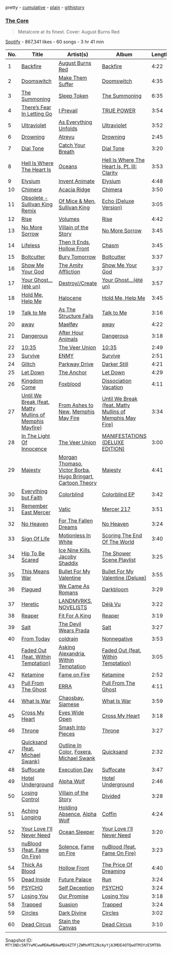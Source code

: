 pretty - [cumulative](/playlists/cumulative/37i9dQZF1DWXIcbzpLauPS.md) - [plain](/playlists/plain/37i9dQZF1DWXIcbzpLauPS) - [githistory](https://github.githistory.xyz/mackorone/spotify-playlist-archive/blob/main/playlists/plain/37i9dQZF1DWXIcbzpLauPS)

### [The Core](https://open.spotify.com/playlist/37i9dQZF1DWXIcbzpLauPS)

> Metalcore at its finest\. Cover: August Burns Red

[Spotify](https://open.spotify.com/user/spotify) - 867,341 likes - 60 songs - 3 hr 41 min

| No. | Title | Artist(s) | Album | Length |
|---|---|---|---|---|
| 1 | [Backfire](https://open.spotify.com/track/6qA3JeQaSLng3XmIFr7IC0) | [August Burns Red](https://open.spotify.com/artist/5p9CTsn5ueGU4oScNX1axu) | [Backfire](https://open.spotify.com/album/4DBR3CJvtw972fOYg93ndQ) | 4:22 |
| 2 | [Doomswitch](https://open.spotify.com/track/6pUUtKVRmODliJWTyY2pet) | [Make Them Suffer](https://open.spotify.com/artist/0FZcPgWI3BsFQl4rOAGSHT) | [Doomswitch](https://open.spotify.com/album/7J8x3vAHCvP4gKZUEdsLN4) | 4:35 |
| 3 | [The Summoning](https://open.spotify.com/track/761tGJAC4E2weJMJtNnl2B) | [Sleep Token](https://open.spotify.com/artist/2n2RSaZqBuUUukhbLlpnE6) | [The Summoning](https://open.spotify.com/album/1JEBAsb3H4rmmMtVJW7sEC) | 6:35 |
| 4 | [There’s Fear In Letting Go](https://open.spotify.com/track/2OYtcqflvzQwh3cMPmTHs4) | [I Prevail](https://open.spotify.com/artist/3Uobr6LgQpBbk6k4QGAb3V) | [TRUE POWER](https://open.spotify.com/album/6SjY4WK6VMFYEINGVOHzGa) | 3:54 |
| 5 | [Ultraviolet](https://open.spotify.com/track/0gukK40IEqCb6arYVQxMtl) | [As Everything Unfolds](https://open.spotify.com/artist/28IImD2QqPWTQ2cWgOMQNT) | [Ultraviolet](https://open.spotify.com/album/1gQRMfDzWuQ4J2BCjuvWAS) | 3:52 |
| 6 | [Drowning](https://open.spotify.com/track/4l0UQ0zDIPYaaa5FF2Kvwt) | [Atreyu](https://open.spotify.com/artist/3LkSiHbjqOHCKCqBfEZOTv) | [Drowning](https://open.spotify.com/album/6d5waVDcEQEcM6BKbkBiNx) | 2:45 |
| 7 | [Dial Tone](https://open.spotify.com/track/5tX5qGeEImk2CZYyGHrq9I) | [Catch Your Breath](https://open.spotify.com/artist/2fqPOGxG12nEERj8YG7p22) | [Dial Tone](https://open.spotify.com/album/3TshwnXhNfppmFUrlP4BZV) | 3:20 |
| 8 | [Hell Is Where The Heart Is](https://open.spotify.com/track/4jZFmBhYpwwiWjuEYmlEYq) | [Oceans](https://open.spotify.com/artist/7x3hXpGkI296eBLTbhbND0) | [Hell Is Where The Heart Is, Pt\. III: Clarity](https://open.spotify.com/album/7lt5GA2p1R951h7cg6IycG) | 3:53 |
| 9 | [Elysium](https://open.spotify.com/track/2q8Q78o1fFNmVLhQgK5GKE) | [Invent Animate](https://open.spotify.com/artist/3ALVPmg5sZexSVD2m9atEt) | [Elysium](https://open.spotify.com/album/5NIeT2mluYPgmRyFevja1E) | 4:48 |
| 10 | [Chimera](https://open.spotify.com/track/4OEF00eP9KhyF0ZshrZ8Uj) | [Acacia Ridge](https://open.spotify.com/artist/6koaWXkOOBCzZDCd9GaHsj) | [Chimera](https://open.spotify.com/album/46pZ010jfMgeXbMVRNaD2q) | 3:50 |
| 11 | [Obsolete \- Sullivan King Remix](https://open.spotify.com/track/7MUPbvNwlgqY1Sboxe9jJD) | [Of Mice & Men](https://open.spotify.com/artist/4tususHNaR68xdgLstlGBA), [Sullivan King](https://open.spotify.com/artist/1CXuuw8HJhyN80HlNzvL1e) | [Echo \(Deluxe Version\)](https://open.spotify.com/album/2Gy8PtzODbaenwA7aCI6UG) | 3:05 |
| 12 | [Rise](https://open.spotify.com/track/6gWUB6hS6SuyvaKzYAltn8) | [Volumes](https://open.spotify.com/artist/1DgmdsnwOexqTH8ohPCFAU) | [Rise](https://open.spotify.com/album/78EFhqgH0Ho0EfcWvqWi3w) | 4:42 |
| 13 | [No More Sorrow](https://open.spotify.com/track/2yInTIIIQQ1sYLJIFefzff) | [Villain of the Story](https://open.spotify.com/artist/28XopU8Uw6D6Wl7rIgCVNE) | [No More Sorrow](https://open.spotify.com/album/6h7gZv6v0tqGC6Q54v6VY1) | 3:45 |
| 14 | [Lifeless](https://open.spotify.com/track/0Bg1FB9hSXjOVIwHUD8fbu) | [Then It Ends](https://open.spotify.com/artist/5TiYxejPE7S8iWdWtjqyQQ), [Hollow Front](https://open.spotify.com/artist/50YmW8f4U5IxTIwYI9mGAe) | [Chasm](https://open.spotify.com/album/2tz2IXeMDnWwGrc2EpcjNT) | 3:45 |
| 15 | [Boltcutter](https://open.spotify.com/track/094hTvgTyLna5FsFulp3DH) | [Bury Tomorrow](https://open.spotify.com/artist/6BD4lgmnh4vy6kkCaZRDWt) | [Boltcutter](https://open.spotify.com/album/6OP2USRvGKWn7YUrwa8zur) | 3:37 |
| 16 | [Show Me Your God](https://open.spotify.com/track/0qE46rBnn5oz96RaAfnZHv) | [The Amity Affliction](https://open.spotify.com/artist/6kNKUYGn6VNGsRoXmyoDPK) | [Show Me Your God](https://open.spotify.com/album/6NNVcyPL17qA1ehI4ZgLnm) | 3:37 |
| 17 | [Your Ghost…\(été un\)](https://open.spotify.com/track/67apRpuDfI6vMtl6ZNVbFJ) | [Destroy//Create](https://open.spotify.com/artist/1U58LFQaBX4bS0GIiF0dBn) | [Your Ghost…\(été un\)](https://open.spotify.com/album/60z2i9Azhj1TRXY43VdSAE) | 3:57 |
| 18 | [Hold Me, Help Me](https://open.spotify.com/track/5PonHqoB85p240oUT9AIDj) | [Halocene](https://open.spotify.com/artist/1S4xN9nvW5vlFoRBisdxUL) | [Hold Me, Help Me](https://open.spotify.com/album/1g3ByU8bZ8KclMW1mLVwxz) | 3:45 |
| 19 | [Talk to Me](https://open.spotify.com/track/4QOuEQBmCJJJhYTkrE5Zy2) | [As The Structure Fails](https://open.spotify.com/artist/12A5ksM0yYvX6ULrJmIvQN) | [Talk to Me](https://open.spotify.com/album/78jDD0o4blFWZTpo9tHWoh) | 3:16 |
| 20 | [away](https://open.spotify.com/track/4rNn6vx1vmzJfr894A5bM7) | [Maelføy](https://open.spotify.com/artist/70Xhx9yjoKm0t3VmTYkrPp) | [away](https://open.spotify.com/album/0TWnG9BOpdFeMZAKTWFVUT) | 4:22 |
| 21 | [Dangerous](https://open.spotify.com/track/3E0kmaCVPaxw4D55Nt2cen) | [After Hour Animals](https://open.spotify.com/artist/12qp69G4vHfQcJUbjONDY1) | [Dangerous](https://open.spotify.com/album/4PpW6GVABbHkRxGHnCU0za) | 3:18 |
| 22 | [10:35](https://open.spotify.com/track/0F0lT8EmvnKUYZ1YLR6ops) | [The Veer Union](https://open.spotify.com/artist/2WQQRKpu2PMLsHSrUJmyCS) | [10:35](https://open.spotify.com/album/2N96LsbA1SO5Q6BpjIuY9O) | 2:49 |
| 23 | [Survive](https://open.spotify.com/track/10sNQBSpWrUV1jcyafuw0x) | [ENMY](https://open.spotify.com/artist/0DJJrg8eUagEWZXFgwKJfM) | [Survive](https://open.spotify.com/album/09CZXfat40xo0FMgh9bGc9) | 2:51 |
| 24 | [Glitch](https://open.spotify.com/track/1jKH10ufuA4EzUCdobVxu0) | [Parkway Drive](https://open.spotify.com/artist/159qqlGwzE04xyqpfAwRLo) | [Darker Still](https://open.spotify.com/album/36McCMdCRYn5j6iSMiqdG4) | 4:21 |
| 25 | [Let Down](https://open.spotify.com/track/2JrPhJ74FfygxtRYMXU0Fk) | [The Anchor](https://open.spotify.com/artist/2x583f2zJEjkiPd6IY4yfW) | [Let Down](https://open.spotify.com/album/52ssN73hMqj9cv16Zc0JLp) | 4:29 |
| 26 | [Kingdom Come](https://open.spotify.com/track/5fETISA0KLKcKb8pRHMgqW) | [Foxblood](https://open.spotify.com/artist/17pjImdVvIja9Es8R436NP) | [Dissociation Vacation](https://open.spotify.com/album/40dWOUbTdbTDHgaRIKc58J) | 4:11 |
| 27 | [Until We Break \(feat\. Matty Mullins of Memphis Mayfire\)](https://open.spotify.com/track/3uRuVa1eBgOjfsCegIq1lb) | [From Ashes to New](https://open.spotify.com/artist/4HrkLxQHZ5mgCtIVpiH5QX), [Memphis May Fire](https://open.spotify.com/artist/7cNNNhdJDrt3vgQjwSavNf) | [Until We Break \(feat\. Matty Mullins of Memphis May Fire\)](https://open.spotify.com/album/5RcDVFgqW9VHShesfquQER) | 3:34 |
| 28 | [In The Light Of Innocence](https://open.spotify.com/track/3lOqKMANmDGUTtTBvCPyKf) | [The Veer Union](https://open.spotify.com/artist/2WQQRKpu2PMLsHSrUJmyCS) | [MANIFESTATIONS \(DELUXE EDITION\)](https://open.spotify.com/album/6nBEVXXXly3MKAgqLz8N8W) | 3:00 |
| 29 | [Majesty](https://open.spotify.com/track/5o9LbFRtoxDRXiJdlPOXSy) | [Morgan Thomaso](https://open.spotify.com/artist/79VoWRyWV2e3rTHm1fb6N0), [Victor Borba](https://open.spotify.com/artist/2yMgp5XJfvhpTgAg7wZqRF), [Hugo Bringart](https://open.spotify.com/artist/6BZE9AyYDPkfejgH7c4DJs), [Cartoon Theory](https://open.spotify.com/artist/4UPSjbEaWn0LrLoF4f8ipX) | [Majesty](https://open.spotify.com/album/4gosCMpbomQ5OGjbnqeiUn) | 4:41 |
| 30 | [Everything but Faith](https://open.spotify.com/track/4ADgspuZLhlsiAijC9oDAR) | [Colorblind](https://open.spotify.com/artist/3kSDOw6bEMSStOjqLR2kVX) | [Colorblind EP](https://open.spotify.com/album/29M640Q87avBIyyLC1rWlT) | 3:42 |
| 31 | [Remember East Mercer](https://open.spotify.com/track/6YlXUTJWpYofpMXgfrmks8) | [Vatic](https://open.spotify.com/artist/6HXpMYkohJ9wOCdUev8qzS) | [Mercer 217](https://open.spotify.com/album/6eSyQdEzLe207n5TcOjx88) | 3:51 |
| 32 | [No Heaven](https://open.spotify.com/track/5nxZSkMS7VpbjEHaCQ39a1) | [For The Fallen Dreams](https://open.spotify.com/artist/0rsHKddRhuze38fVL0egOY) | [No Heaven](https://open.spotify.com/album/3UDy59MHq2lMzX04LeH6qa) | 3:24 |
| 33 | [Sign Of Life](https://open.spotify.com/track/73QoCfWJJWbRYmm5nCH5Y2) | [Motionless In White](https://open.spotify.com/artist/6MwPCCR936cYfM1dLsGVnl) | [Scoring The End Of The World](https://open.spotify.com/album/0DoVnWjNFYoUfq7qe36jxh) | 3:40 |
| 34 | [Hip To Be Scared](https://open.spotify.com/track/4lEbtjtLpF0YxRCFWeswAG) | [Ice Nine Kills](https://open.spotify.com/artist/52qKfVcIV4GS8A8Vay2xtt), [Jacoby Shaddix](https://open.spotify.com/artist/3a0Ol9AaugGXjf1ZQcAs1U) | [The Shower Scene Playlist](https://open.spotify.com/album/273LyHQV9St48MzqO73UkX) | 3:25 |
| 35 | [This Means War](https://open.spotify.com/track/4f1Bxzgor1HNbdm2kGl8mL) | [Bullet For My Valentine](https://open.spotify.com/artist/7iWiAD5LLKyiox2grgfmUT) | [Bullet For My Valentine \(Deluxe\)](https://open.spotify.com/album/6FqFZ1gdiCXhCPWhFbF1fF) | 3:55 |
| 36 | [Plagued](https://open.spotify.com/track/6xC8tcFBMMjJIyfPw66lDF) | [We Came As Romans](https://open.spotify.com/artist/6qO6LhD6FuXK5e2PtfAIMz) | [Darkbloom](https://open.spotify.com/album/15q7078X1sRf9ivhEnv1tm) | 3:29 |
| 37 | [Heretic](https://open.spotify.com/track/4whGYZQVkjI7r1hAyc4BFY) | [LANDMVRKS](https://open.spotify.com/artist/6G43CiunIxMwb2tQ12vNP6), [NOVELISTS](https://open.spotify.com/artist/6o8sDniHcZPM1SixvjKiYS) | [Déjà Vu](https://open.spotify.com/album/4aSQ7ZdevivIQFeSMWxPSW) | 3:22 |
| 38 | [Reaper](https://open.spotify.com/track/6I7ilpVQq4oETOdmHPL5LE) | [Fit For A King](https://open.spotify.com/artist/0OgdRTPItr9dw4XYp4JJUx) | [Reaper](https://open.spotify.com/album/6RnuLQwxEgHaHPyWjel051) | 3:19 |
| 39 | [Salt](https://open.spotify.com/track/5Ve3eqZmguw75vcY7iwwZY) | [The Devil Wears Prada](https://open.spotify.com/artist/0NbQe5CNgh4YApOCDuHSjb) | [Salt](https://open.spotify.com/album/1HqkZxWaoHVC5OPhGlHGa0) | 3:27 |
| 40 | [From Today](https://open.spotify.com/track/7qLbPd5yhm0Vne45PXPabV) | [coldrain](https://open.spotify.com/artist/4pCVGaLWxDe4d8bsjsnmUM) | [Nonnegative](https://open.spotify.com/album/2XA78l6T2geC3hfxcnOs6V) | 3:53 |
| 41 | [Faded Out \(feat\. Within Temptation\)](https://open.spotify.com/track/5l4DU5tgUtLqFSxir6y0dp) | [Asking Alexandria](https://open.spotify.com/artist/1caBfBEapzw8z2Qz9q0OaQ), [Within Temptation](https://open.spotify.com/artist/3hE8S8ohRErocpkY7uJW4a) | [Faded Out \(feat\. Within Temptation\)](https://open.spotify.com/album/0i4ilwdkroLzNxb3SD0SjW) | 3:05 |
| 42 | [Ketamine](https://open.spotify.com/track/37vKzukXbXcJiA3TMmGptj) | [Fame on Fire](https://open.spotify.com/artist/10Z7WzKMeIdNBKexi1YarP) | [Ketamine](https://open.spotify.com/album/7IJVzIr5F8Vq0Qe50PGwke) | 2:52 |
| 43 | [Pull From The Ghost](https://open.spotify.com/track/5X0o92ihmXE7KP5fcmNSFv) | [ERRA](https://open.spotify.com/artist/2UoOdQyBGyzrEfxcY77ce0) | [Pull From The Ghost](https://open.spotify.com/album/2KElNfghT2G7tHLaOCMqFe) | 4:11 |
| 44 | [What Is War](https://open.spotify.com/track/3qPDkJVT3nTadE0DowU2w5) | [Chaosbay](https://open.spotify.com/artist/7GNTvmIi6DDF2XDJKYKoUk), [Siamese](https://open.spotify.com/artist/0Hx4gv3eoiodtu6XYHF1X0) | [What Is War](https://open.spotify.com/album/2Fig0Wysa46RMtW7JyNAc9) | 3:59 |
| 45 | [Cross My Heart](https://open.spotify.com/track/2icamhwuMDLOPIGcTq3qxg) | [Eyes Wide Open](https://open.spotify.com/artist/1AYs2fxCu0pV8iKaguz4po) | [Cross My Heart](https://open.spotify.com/album/5ByL1dXjgnjKAEF6H63e5p) | 3:18 |
| 46 | [Throne](https://open.spotify.com/track/1IIHG2cRp9PBYSGLSKAdgD) | [Smash Into Pieces](https://open.spotify.com/artist/2vhrwzjf9H3icunkVFi9tq) | [Throne](https://open.spotify.com/album/66snwEHAdTrN5gw7z3mpoA) | 3:27 |
| 47 | [Quicksand \(feat\. Michael Swank\)](https://open.spotify.com/track/3B2lC0tHokLJuPOhKaLycU) | [Outline In Color](https://open.spotify.com/artist/6drAKOLWO1vzBrdmJmg5SE), [Foxera](https://open.spotify.com/artist/3YMpkFfYLXaD8eZlQalBHC), [Michael Swank](https://open.spotify.com/artist/1p4l2x4EUENGm1VCQfBkuu) | [Quicksand](https://open.spotify.com/album/3vo077XHNBeAEVlnWGQUCG) | 2:32 |
| 48 | [Suffocate](https://open.spotify.com/track/7aIKpaMchQAKcNv7W8GQhv) | [Execution Day](https://open.spotify.com/artist/3f3CYDS0i8Z0Egxp9gwD1Z) | [Suffocate](https://open.spotify.com/album/6KXqyVNZsxl7NwgQVvtZ4C) | 3:47 |
| 49 | [Hotel Underground](https://open.spotify.com/track/0CoxiZuaRFycPJ0Xl1oSOJ) | [Alpha Wolf](https://open.spotify.com/artist/2tjnvrUmP46XNjFh9V0NGc) | [Hotel Underground](https://open.spotify.com/album/3GdgTYJ6MCD7nsQ8uZZly5) | 2:46 |
| 50 | [Losing Control](https://open.spotify.com/track/10K74dbHDqw7hmtSmLfs7t) | [Villain of the Story](https://open.spotify.com/artist/28XopU8Uw6D6Wl7rIgCVNE) | [Divided](https://open.spotify.com/album/3y8C86Pm7N3YWAohYNAmjY) | 3:28 |
| 51 | [Aching Longing](https://open.spotify.com/track/49UQKQom802JUWPq63lxEb) | [Holding Absence](https://open.spotify.com/artist/2tl280wIokrLjabzrSKTgU), [Alpha Wolf](https://open.spotify.com/artist/2tjnvrUmP46XNjFh9V0NGc) | [Coffin](https://open.spotify.com/album/4qPVQisdRPip6QzcBXP7Xz) | 4:24 |
| 52 | [Your Love I'll Never Need](https://open.spotify.com/track/228ijND7JwCIpNt8sYlHYW) | [Ocean Sleeper](https://open.spotify.com/artist/04LbaB3D3XOMbfPnWmObAi) | [Your Love I'll Never Need](https://open.spotify.com/album/17yymNfb1oyI5bBn0BvXv2) | 3:20 |
| 53 | [nuBlood \(feat\. Fame On Fire\)](https://open.spotify.com/track/2UuW4bsWhUUWcD07r2tSdq) | [Solence](https://open.spotify.com/artist/4fnono0JCZFAeeaecrI7kg), [Fame on Fire](https://open.spotify.com/artist/10Z7WzKMeIdNBKexi1YarP) | [nuBlood \(feat\. Fame On Fire\)](https://open.spotify.com/album/4z8wwx2xRFIrk9DJY9Aw7u) | 3:23 |
| 54 | [Thick As Blood](https://open.spotify.com/track/1ALVr49q6IjFtzMajHvaU9) | [Hollow Front](https://open.spotify.com/artist/50YmW8f4U5IxTIwYI9mGAe) | [The Price Of Dreaming](https://open.spotify.com/album/7y1KzLYE9ws4vN3vP6OZh4) | 4:40 |
| 55 | [Dead Inside](https://open.spotify.com/track/4hZIolup6cgYhrzzGq46aq) | [Future Palace](https://open.spotify.com/artist/4QnuZOyl4C9d1keyOZXJ21) | [Run](https://open.spotify.com/album/3PsbQWb1jzu1TieGQwvjd7) | 3:24 |
| 56 | [PSYCHO](https://open.spotify.com/track/4hML3fFHY3xtJdGqlmNgw0) | [Self Deception](https://open.spotify.com/artist/0FHW0Lp33r3fvIG0HL4mW0) | [PSYCHO](https://open.spotify.com/album/0UK8WwRL2oYVG4wakmjk6p) | 3:24 |
| 57 | [Losing You](https://open.spotify.com/track/1if0Z6htYQenIrHO23yl28) | [Our Promise](https://open.spotify.com/artist/4ISeDymLgZtEyx5Dy4BaqD) | [Losing You](https://open.spotify.com/album/3xktdDHWRCYC4zkypdLlUb) | 3:18 |
| 58 | [Trapped](https://open.spotify.com/track/2rggHX6x7fQUmo4WXTBzMQ) | [Suasion](https://open.spotify.com/artist/3By3NlIbjZW9Uqlph8kcgK) | [Trapped](https://open.spotify.com/album/3qKY0taBBsvUZaSSblJtrf) | 3:24 |
| 59 | [Circles](https://open.spotify.com/track/0JIEEyj0EsqTZORin5bxnM) | [Dark Divine](https://open.spotify.com/artist/3CMyREgx8ZErRUydXlmCDX) | [Circles](https://open.spotify.com/album/48yuoZ91DAKQGAvfPwNYF0) | 3:02 |
| 60 | [Dead Circus](https://open.spotify.com/track/4RJ2TLSVhIyHFaEVYKygGh) | [Stain the Canvas](https://open.spotify.com/artist/567L1a4812VuMSRrbCqdo4) | [Dead Circus](https://open.spotify.com/album/3Z7HDWGhP7QV3mML7pEIVY) | 3:10 |

Snapshot ID: `MTY3NDc5NTYwMCwwMDAwMDAwMDU4ZTFjZWMxMTE2NzAyYjA3MDE4OTQwOTM3YzE5MTBk`
